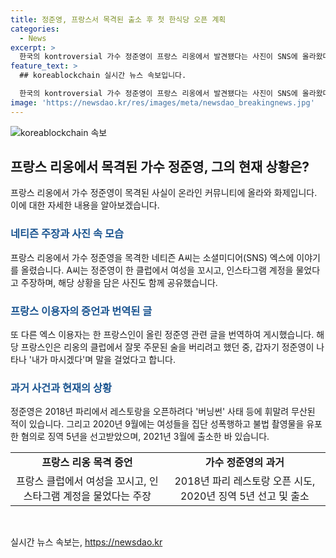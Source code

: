 ```yaml
---
title: 정준영, 프랑스서 목격된 출소 후 첫 한식당 오픈 계획
categories:
  - News
excerpt: >
  한국의 kontroversial 가수 정준영이 프랑스 리옹에서 발견됐다는 사진이 SNS에 올라왔다. 지난 3월 출소한 그는 한 클럽에서 여자를 꼬시고, 한식당을 오픈할 계획을 밝혔다는 주장이 나왔다. 프랑스인이 올린 게시물에는 정준영이 잘못된 주문을 버리기 싫어하는 모습이 포착됐다고 전해졌다. 이는 정준영이 올해 초 파리 레스토랑 오픈에 실패한 후 두번째로 프랑스를 방문한 것으로 보인다.
feature_text: >
  ## koreablockchain 실시간 뉴스 속보입니다.

  한국의 kontroversial 가수 정준영이 프랑스 리옹에서 발견됐다는 사진이 SNS에 올라왔다. 지난 3월 출소한 그는 한 클럽에서 여자를 꼬시고, 한식당을 오픈할 계획을 밝혔다는 주장이 나왔다. 프랑스인이 올린 게시물에는 정준영이 잘못된 주문을 버리기 싫어하는 모습이 포착됐다고 전해졌다. 이는 정준영이 올해 초 파리 레스토랑 오픈에 실패한 후 두번째로 프랑스를 방문한 것으로 보인다.
image: 'https://newsdao.kr/res/images/meta/newsdao_breakingnews.jpg'
---
```


<p><img src="https://newsdao.kr/res/images/meta/newsdao_breakingnews.jpg" alt="koreablockchain 속보" /></p>

<h2 data-ke-size="size26">프랑스 리옹에서 목격된 가수 정준영, 그의 현재 상황은?</h2>

<p data-ke-size="size16">프랑스 리옹에서 가수 정준영이 목격된 사실이 온라인 커뮤니티에 올라와 화제입니다. 이에 대한 자세한 내용을 알아보겠습니다.</p>

<h3><b><span style="color: #1a5490;">네티즌 주장과 사진 속 모습</span></b></h3>

<p data-ke-size="size16">프랑스 리옹에서 가수 정준영을 목격한 네티즌 A씨는 소셜미디어(SNS) 엑스에 이야기를 올렸습니다. A씨는 정준영이 한 클럽에서 여성을 꼬시고, 인스타그램 계정을 물었다고 주장하며, 해당 상황을 담은 사진도 함께 공유했습니다.</p>

<h3><b><span style="color: #1a5490;">프랑스 이용자의 증언과 번역된 글</span></b></h3>

<p data-ke-size="size16">또 다른 엑스 이용자는 한 프랑스인이 올린 정준영 관련 글을 번역하여 게시했습니다. 해당 프랑스인은 리옹의 클럽에서 잘못 주문된 술을 버리려고 했던 중, 갑자기 정준영이 나타나 '내가 마시겠다'며 말을 걸었다고 합니다.</p>

<h3><b><span style="color: #1a5490;">과거 사건과 현재의 상황</span></b></h3>

<p data-ke-size="size16">정준영은 2018년 파리에서 레스토랑을 오픈하려다 '버닝썬' 사태 등에 휘말려 무산된 적이 있습니다. 그리고 2020년 9월에는 여성들을 집단 성폭행하고 불법 촬영물을 유포한 혐의로 징역 5년을 선고받았으며, 2021년 3월에 출소한 바 있습니다.</p>

<table>
<tbody>
<tr>
<td style="text-align: center; height: 17px;"><b>프랑스 리옹 목격 증언</b></td>
<td style="text-align: center; height: 17px;"><b>가수 정준영의 과거</b></td>
</tr>
<tr>
<td style="text-align: center; height: 17px;">프랑스 클럽에서 여성을 꼬시고, 인스타그램 계정을 물었다는 주장</td>
<td style="text-align: center; height: 17px;">2018년 파리 레스토랑 오픈 시도, 2020년 징역 5년 선고 및 출소</td>
</tr>
</tbody>
</table>

<p data-ke-size="size16">&nbsp;</p>
실시간 뉴스 속보는, <a href="https://newsdao.kr" rel="dofollow">https://newsdao.kr</a>


